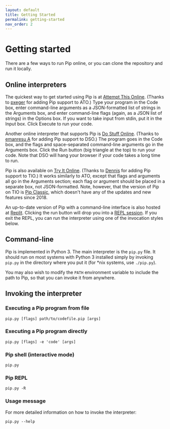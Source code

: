 ```yaml
---
layout: default
title: Getting Started
permalink: getting-started
nav_order: 2
---
```


# Getting started

There are a few ways to run Pip online, or you can clone the repository and run it locally.

## Online interpreters

The quickest way to get started using Pip is at [Attempt This Online](https://ato.pxeger.com/run?L=pip). (Thanks to [pxeger](https://github.com/pxeger) for adding Pip support to ATO.) Type your program in the Code box, enter command-line arguments as a JSON-formatted list of strings in the Arguments box, and enter command-line flags (again, as a JSON list of strings) in the Options box. If you want to take input from stdin, put it in the Input box. Click Execute to run your code.

Another online interpreter that supports Pip is [Do Stuff Online](https://dso.surge.sh/#pip). (Thanks to [emanresu A](https://github.com/chunkybanana) for adding Pip support to DSO.) The program goes in the Code box, and the flags and space-separated command-line arguments go in the Arguments box. Click the Run button (big triangle at the top) to run your code. Note that DSO will hang your browser if your code takes a long time to run.

Pip is also available on [Try It Online](https://tio.run/#pip). (Thanks to [Dennis](https://github.com/DennisMitchell) for adding Pip support to TIO.) It works similarly to ATO, except that flags and arguments all go in the Arguments section; each flag or argument should be placed in a separate box, not JSON-formatted. Note, however, that the version of Pip on TIO is [Pip Classic](pip-classic), which doesn't have any of the updates and new features since 2018.

An up-to-date version of Pip with a command-line interface is also hosted at [Replit](https://replit.com/@dloscutoff/pip). Clicking the run button will drop you into a [REPL session](repl). If you exit the REPL, you can run the interpreter using one of the invocation styles below.

## Command-line

Pip is implemented in Python 3. The main interpreter is the `pip.py` file. It should run on most systems with Python 3 installed simply by invoking `pip.py` in the directory where you put it (for \*nix systems, use `./pip.py`).

You may also wish to modify the `PATH` environment variable to include the path to Pip, so that you can invoke it from anywhere. 

## Invoking the interpreter

### Executing a Pip program from file

`pip.py [flags] path/to/codefile.pip [args]`

### Executing a Pip program directly

`pip.py [flags] -e 'code' [args]`

### Pip shell (interactive mode)

`pip.py`

### Pip REPL

`pip.py -R`

### Usage message

For more detailed information on how to invoke the interpreter:

`pip.py --help`
